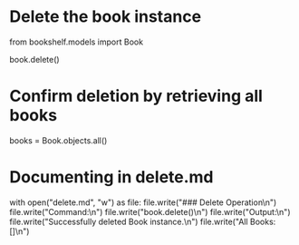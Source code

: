# Delete the book instance
from bookshelf.models import Book  

book.delete()

# Confirm deletion by retrieving all books

books = Book.objects.all()

# Documenting in delete.md

with open("delete.md", "w") as file:
    file.write("### Delete Operation\n")
    file.write("Command:\n")
    file.write("book.delete()\n")
    file.write("Output:\n")
    file.write("Successfully deleted Book instance.\n")
    file.write("All Books: []\n")
